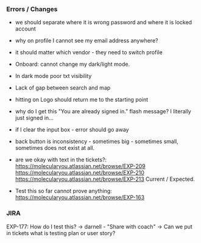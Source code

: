 ### Errors / Changes
- we should separate where it is wrong password and where it is locked account
- why on profile I cannot see my email address anywhere?
- it should matter which vendor - they need to switch profile

- Onboard: cannot change my dark/light mode.
- In dark mode poor txt visibility
- Lack of gap between search and map
- hitting on Logo should return me to the starting point

- why do I get this "You are already signed in." flash message? I literally just signed in...
- if I clear the input box - error should go away
- back button is inconsistency - sometimes big - sometimes small, sometimes does not exist at all. 


- are we okay with text in the tickets?: 
https://molecularyou.atlassian.net/browse/EXP-209
https://molecularyou.atlassian.net/browse/EXP-210
https://molecularyou.atlassian.net/browse/EXP-213 Current / Expected.


- Test this so far cannot prove anything:
https://molecularyou.atlassian.net/browse/EXP-163






### JIRA
EXP-177: How do I test this? 
-> darnell - "Share with coach"
-> 
Can we put in tickets what is testing plan or user story? 

